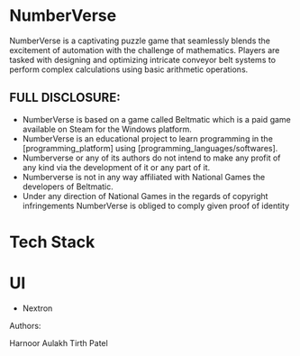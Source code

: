 # NumberVerse
NumberVerse is a captivating puzzle game that seamlessly blends the excitement of automation with the challenge of mathematics. Players are tasked with designing and optimizing intricate conveyor belt systems to perform complex calculations using basic arithmetic operations.

## FULL DISCLOSURE:
- NumberVerse is based on a game called Beltmatic which is a paid game available on Steam for the Windows platform. 
- NumberVerse is an educational project to learn programming in the [programming_platform] using [programming_languages/softwares]. 
- Numberverse or any of its authors do not intend to make any profit of any kind via the development of it or any part of it. 
- Numberverse is not in any way affiliated with National Games the developers of Beltmatic.
- Under any direction of National Games in the regards of copyright infringements NumberVerse is obliged to comply given proof of identity


# Tech Stack
# UI
 - Nextron 

Authors:

Harnoor Aulakh
Tirth Patel